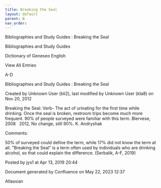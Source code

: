 ```yaml
---
title: Breaking the Seal
layout: default
parent: B
nav_order:
---
```


Bibliographies and Study Guides : Breaking the Seal

Bibliographies and Study Guides

Dictionary of Geneseo English

View All Entries

A-D

Bibliographies and Study Guides : Breaking the Seal

Created by  Unknown User (bli2), last modified by  Unknown User (kla8) on Nov 20, 2012

Breaking the Seal: Verb- The act of urinating for the first time while drinking. Once the seal is broken, restroom trips become much more frequent. 90% of people surveyed were familiar with this term. BIervese, 2008   2012, No change, still 90%. K. Andryshak

Comments:

50% of surveyed could define the term, while 17% did not know the term at all. &quot;Breaking the Seal&quot; is a term often used by individuals who are drinking alcohol, so that could explain the difference. (Serbalik, A-F, 2019)

Posted by jys1 at Apr 13, 2019 20:44

Document generated by Confluence on May 22, 2023 12:37

Atlassian
